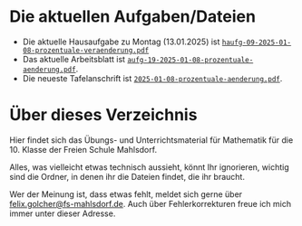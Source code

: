 # Die aktuellen Aufgaben/Dateien

* Die aktuelle Hausaufgabe zu Montag (13.01.2025) ist [`haufg-09-2025-01-08-prozentuale-veraenderung.pdf`](hausaufgaben/haufg-09-2025-01-08-prozentuale-veraenderung.pdf)
* Das aktuelle Arbeitsblatt ist [`aufg-19-2025-01-08-prozentuale-aenderung.pdf`](arbeitsblaetter/aufg-18-2025-01-07-gluecksrad.pdf).
* Die neueste Tafelanschrift ist [`2025-01-08-prozentuale-aenderung.pdf`](mitschriften_und_texte/2025-01-08-prozentuale-aenderung.pdf).


# Über dieses Verzeichnis

Hier findet sich das Übungs- und Unterrichtsmaterial für Mathematik für die 10. Klasse der Freien Schule Mahlsdorf.

Alles, was vielleicht etwas technisch aussieht, könnt Ihr ignorieren, wichtig sind die Ordner, in denen ihr die Dateien findet, die ihr braucht.

Wer der Meinung ist, dass etwas fehlt, meldet sich gerne über [felix.golcher@fs-mahlsdorf.de](mailto:felix.golcher@fs-mahlsdorf.de). Auch über Fehlerkorrekturen freue ich mich immer unter dieser Adresse.
